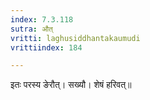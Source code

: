 ```yaml
---
index: 7.3.118
sutra: औत्‌
vritti: laghusiddhantakaumudi
vrittiindex: 184

---
```

इतः परस्य ङेरौत्। सख्यौ। शेषं हरिवत्॥